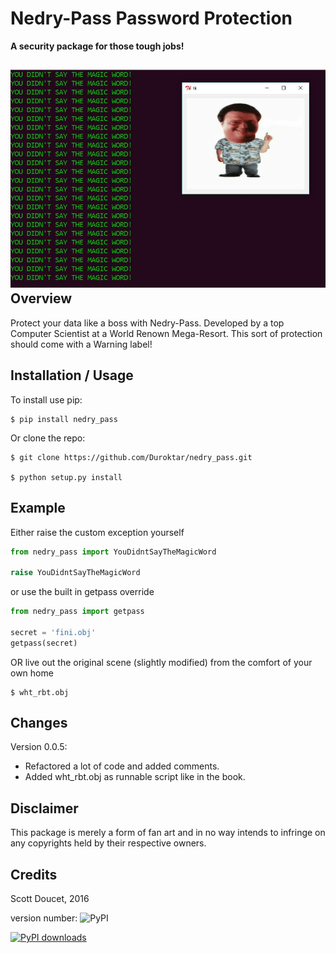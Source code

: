 Nedry-Pass Password Protection
===============================
**A security package for those tough jobs!**

![logo](https://github.com/Duroktar/nedry_pass/blob/master/nedry_pass/front.JPG)
Overview
--------

Protect your data like a boss with Nedry-Pass.
Developed by a top Computer Scientist at a World Renown Mega-Resort. This sort of protection
should come with a Warning label!

Installation / Usage
--------------------

To install use pip:

    $ pip install nedry_pass


Or clone the repo:

    $ git clone https://github.com/Duroktar/nedry_pass.git
    
    $ python setup.py install

Example
-------

Either raise the custom exception yourself

```python
from nedry_pass import YouDidntSayTheMagicWord

raise YouDidntSayTheMagicWord
```

or use the built in getpass override

```python
from nedry_pass import getpass

secret = 'fini.obj'
getpass(secret)
```

OR live out the original scene (slightly modified) from the comfort of your own home

    $ wht_rbt.obj

Changes
-------
Version 0.0.5:
 - Refactored a lot of code and added comments.
 - Added wht_rbt.obj as runnable script like in the book.

Disclaimer
----------
This package is merely a form of fan art and in no way intends to infringe on any copyrights held by their respective
owners.

Credits
-------
Scott Doucet, 2016

version number: ![PyPI](https://img.shields.io/pypi/v/nedry-pass.svg)

[![PyPI downloads](https://img.shields.io/pypi/dm/nedry-pass.svg)](https://pypi.python.org/pypi/nedry-pass)
